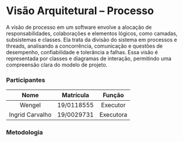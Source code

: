 # Visão Arquitetural – Processo

A visão de processo em um software envolve a alocação de responsabilidades, colaborações e elementos lógicos, como camadas, subsistemas e classes. Ela trata da divisão do sistema em processos e threads, analisando a concorrência, comunicação e questões de desempenho, confiabilidade e tolerância a falhas. Essa visão é representada por classes e diagramas de interação, permitindo uma compreensão clara do modelo de projeto.

### Participantes

| Nome  | Matrícula  | Função |
| :--:  | :-------:  | :----: |
| Wengel | 19/0118555 | Executor |
| Ingrid Carvalho| 19/0029731 | Executora |

### Metodologia
